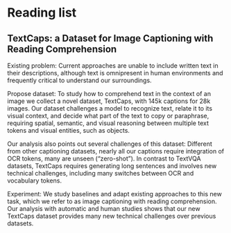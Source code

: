 # Reading list

## TextCaps: a Dataset for Image Captioning with Reading Comprehension

Existing problem: Current approaches are unable to include written text in their descriptions, although text is omnipresent in human environments and frequently critical to understand our surroundings. 

Propose dataset: To study how to comprehend text in the context of an image we collect a novel dataset, TextCaps, with 145k captions for 28k images. Our dataset challenges a model to recognize text, relate it to its visual context, and decide what part of the text to copy or paraphrase, requiring spatial, semantic, and visual reasoning between multiple text tokens and visual entities, such as objects.

Our analysis also points out several challenges of this dataset: Different from other captioning datasets, nearly all our captions require integration of OCR tokens, many are unseen (“zero-shot”). In contrast to TextVQA datasets, TextCaps requires generating long sentences and involves new technical challenges, including many switches between OCR and vocabulary tokens.

Experiment:  We study baselines and adapt existing approaches to this new task, which we refer to as image captioning with reading comprehension. Our analysis with automatic and human studies shows that our new TextCaps dataset provides many new technical challenges over previous datasets.


## 



